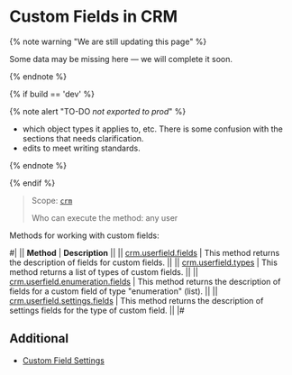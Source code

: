 # Custom Fields in CRM

{% note warning "We are still updating this page" %}

Some data may be missing here — we will complete it soon.

{% endnote %}

{% if build == 'dev' %}

{% note alert "TO-DO _not exported to prod_" %}

- which object types it applies to, etc. There is some confusion with the sections that needs clarification.
- edits to meet writing standards.

{% endnote %}

{% endif %}

> Scope: [`crm`](../../../scopes/permissions.md)
>
> Who can execute the method: any user

Methods for working with custom fields:

#|
|| **Method** | **Description** ||
|| [crm.userfield.fields](./crm-userfield-fields.md) | This method returns the description of fields for custom fields. ||
|| [crm.userfield.types](./crm-userfield-types.md) | This method returns a list of types of custom fields. ||
|| [crm.userfield.enumeration.fields](./crm-userfield-enumeration-fields.md) | This method returns the description of fields for a custom field of type "enumeration" (list). ||
|| [crm.userfield.settings.fields](./crm-userfield-settings-fields.md) | This method returns the description of settings fields for the type of custom field. ||
|#

## Additional
- [Custom Field Settings](../userfieldconfig/index.md)